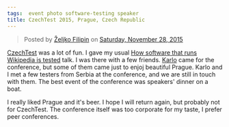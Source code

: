 ```yaml
---
tags:  event photo software-testing speaker
title: CzechTest 2015, Prague, Czech Republic
---
```

<div id="fb-root"></div><script>(function(d, s, id) {  var js, fjs = d.getElementsByTagName(s)[0];  if (d.getElementById(id)) return;  js = d.createElement(s); js.id = id;  js.src = "//connect.facebook.net/en_US/sdk.js#xfbml=1&version=v2.3";  fjs.parentNode.insertBefore(js, fjs);}(document, 'script', 'facebook-jssdk'));</script><div class="fb-post" data-href="https://www.facebook.com/media/set/?set=a.10153736875632290.1073741836.735252289&amp;type=3" data-width="500"><div class="fb-xfbml-parse-ignore"><blockquote cite="https://www.facebook.com/media/set/?set=a.10153736875632290.1073741836.735252289&amp;type=3">Posted by <a href="#" role="button">Željko Filipin</a> on&nbsp;<a href="https://www.facebook.com/media/set/?set=a.10153736875632290.1073741836.735252289&amp;type=3">Saturday, November 28, 2015</a></blockquote></div></div>

[CzechTest](http://www.czechtest.com/) was a lot of fun. I gave my usual [How software that runs Wikipedia is tested](/how-software-that-runs-wikipedia-is-tested) talk. I was there with a few friends. [Karlo](http://blog.tentamen.eu/) came for the conference, but some of them came just to enjoj beautiful Prague. Karlo and I met a few testers from Serbia at the conference, and we are still in touch with them. The best event of the conference was speakers' dinner on a boat.

I really liked Prague and it's beer. I hope I will return again, but probably not for CzechTest. The conference itself was too corporate for my taste, I prefer peer conferences.
